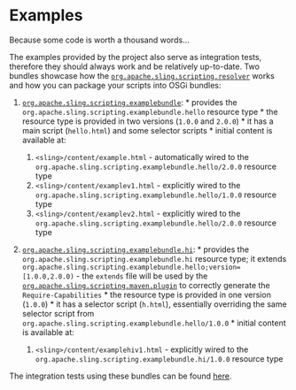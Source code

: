 Examples
====

Because some code is worth a thousand words...

The examples provided by the project also serve as integration tests, therefore they should always work and be relatively up-to-date.
Two bundles showcase how the [`org.apache.sling.scripting.resolver`](../org-apache-sling-scripting-resolver/README.md) works and how you can
package your scripts into OSGi bundles:

  1. [`org.apache.sling.scripting.examplebundle`](./org-apache-sling-scripting-examplebundle):
    * provides the `org.apache.sling.scripting.examplebundle.hello` resource type
    * the resource type is provided in two versions (`1.0.0` and `2.0.0`)
    * it has a main script (`hello.html`) and some selector scripts
    * initial content is available at:
      1. `<sling>/content/example.html` - automatically wired to the `org.apache.sling.scripting.examplebundle.hello/2.0.0` resource type
      2. `<sling>/content/examplev1.html` - explicitly wired to the `org.apache.sling.scripting.examplebundle.hello/1.0.0` resource type
      3. `<sling>/content/examplev2.html` - explicitly wired to the `org.apache.sling.scripting.examplebundle.hello/2.0.0` resource type

  2. [`org.apache.sling.scripting.examplebundle.hi`](./org-apache-sling-scripting-examplebundle.hi):
    * provides the `org.apache.sling.scripting.examplebundle.hi` resource type; it extends
    `org.apache.sling.scripting.examplebundle.hello;version=[1.0.0,2.0.0)` - the `extends` file will be used by the
    [`org.apache.sling.scripting.maven.plugin`](../org-apache-sling-scripting-maven-plugin) to correctly generate the
    `Require-Capabilities`
    * the resource type is provided in one version (`1.0.0`)
    * it has a selector script (`h.html`), essentially overriding the same selector script from
    `org.apache.sling.scripting.examplebundle.hello/1.0.0`
    * initial content is available at:
      1. `<sling>/content/examplehiv1.html` - explicitly wired to the `org.apache.sling.scripting.examplebundle.hi/1.0.0` resource type

The integration tests using these bundles can be found [here](../org-apache-sling-scripting-resolver/src/test/java/org/apache/sling/scripting/resolver/internal).

